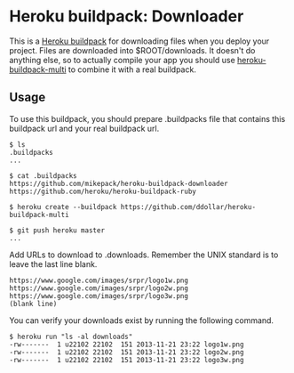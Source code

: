 Heroku buildpack: Downloader
=======================

This is a [Heroku buildpack](http://devcenter.heroku.com/articles/buildpacks) for downloading files when you deploy your project. Files are downloaded into $ROOT/downloads.
It doesn't do anything else, so to actually compile your app you should use [heroku-buildpack-multi](https://github.com/ddollar/heroku-buildpack-multi) to combine it with a real buildpack.

Usage
-----
To use this buildpack, you should prepare .buildpacks file that contains this buildpack url and your real buildpack url.  

    $ ls
    .buildpacks
    ...
    
    $ cat .buildpacks
    https://github.com/mikepack/heroku-buildpack-downloader
    https://github.com/heroku/heroku-buildpack-ruby

    $ heroku create --buildpack https://github.com/ddollar/heroku-buildpack-multi

    $ git push heroku master
    ...


Add URLs to download to .downloads. Remember the UNIX standard is to leave the last line blank.

    https://www.google.com/images/srpr/logo1w.png
    https://www.google.com/images/srpr/logo2w.png
    https://www.google.com/images/srpr/logo3w.png
    (blank line)


You can verify your downloads exist by running the following command.

    $ heroku run "ls -al downloads"
    -rw-------  1 u22102 22102  151 2013-11-21 23:22 logo1w.png
    -rw-------  1 u22102 22102  151 2013-11-21 23:22 logo2w.png
    -rw-------  1 u22102 22102  151 2013-11-21 23:22 logo3w.png

